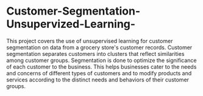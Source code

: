 # Customer-Segmentation-Unsupervized-Learning-
This project covers the use of unsupervised learning for customer segmentation on data from a grocery store's customer records. Customer segmentation separates customers into clusters that reflect similarities among customer groups. Segmentation is done to optimize the significance of each customer to the business. This helps businesses cater to the needs and concerns of different types of customers and to modify products and services according to the distinct needs and behaviors of their customer groups. 
